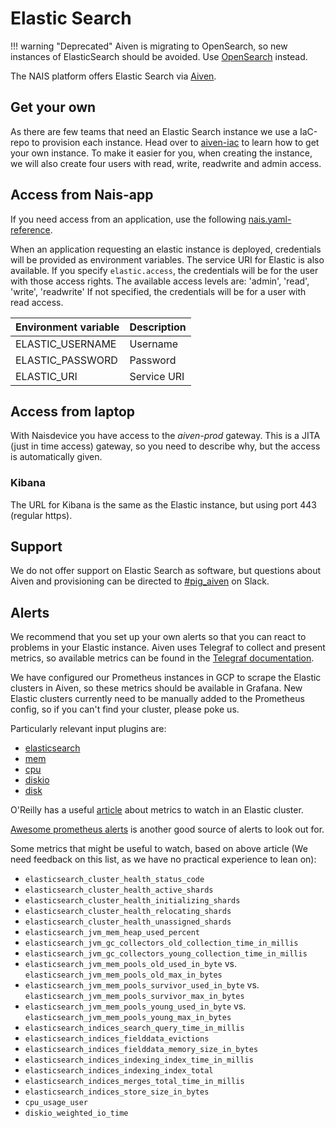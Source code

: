# Elastic Search

!!! warning "Deprecated"
    Aiven is migrating to OpenSearch, so new instances of ElasticSearch should be avoided.
    Use [OpenSearch](./open-search.md) instead.

The NAIS platform offers Elastic Search via [Aiven](https://aiven.io/).

## Get your own
As there are few teams that need an Elastic Search instance we use a IaC-repo to provision each instance.
Head over to [aiven-iac](https://github.com/navikt/aiven-iac#elastic-search) to learn how to get your own instance.
To make it easier for you, when creating the instance, we will also create four users with read, write, readwrite and admin access.

## Access from Nais-app
If you need access from an application, use the following [nais.yaml-reference](../nais-application/application.md#elastic).

When an application requesting an elastic instance is deployed, credentials will be provided as environment variables.
The service URI for Elastic is also available.
If you specify `elastic.access`, the credentials will be for the user with those access rights.
The available access levels are: 'admin', 'read', 'write', 'readwrite'
If not specified, the credentials will be for a user with read access.

| Environment variable | Description |
| -------------------- | ----------- |
| ELASTIC_USERNAME     | Username    |
| ELASTIC_PASSWORD     | Password    |
| ELASTIC_URI          | Service URI |

## Access from laptop
With Naisdevice you have access to the _aiven-prod_ gateway.
This is a JITA (just in time access) gateway, so you need to describe why, but the access is automatically given.

### Kibana
The URL for Kibana is the same as the Elastic instance, but using port 443 (regular https).

## Support
We do not offer support on Elastic Search as software, but questions about Aiven and provisioning can be directed to [#pig_aiven](https://nav-it.slack.com/archives/C018L1JATBQ) on Slack.

## Alerts
We recommend that you set up your own alerts so that you can react to problems in your Elastic instance.
Aiven uses Telegraf to collect and present metrics, so available metrics can be found in the [Telegraf documentation](https://github.com/influxdata/telegraf).

We have configured our Prometheus instances in GCP to scrape the Elastic clusters in Aiven, so these metrics should be available in Grafana.
New Elastic clusters currently need to be manually added to the Prometheus config, so if you can't find your cluster, please poke us.

Particularly relevant input plugins are:

- [elasticsearch](https://github.com/influxdata/telegraf/tree/master/plugins/inputs/elasticsearch)
- [mem](https://github.com/influxdata/telegraf/tree/master/plugins/inputs/mem)
- [cpu](https://github.com/influxdata/telegraf/tree/master/plugins/inputs/cpu)
- [diskio](https://github.com/influxdata/telegraf/tree/master/plugins/inputs/diskio)
- [disk](https://github.com/influxdata/telegraf/tree/master/plugins/inputs/disk)

O'Reilly has a useful [article](https://www.oreilly.com/content/10-elasticsearch-metrics-to-watch/) about metrics to watch in an Elastic cluster.

[Awesome prometheus alerts](https://awesome-prometheus-alerts.grep.to/rules#elasticsearch) is another good source of alerts to look out for.

Some metrics that might be useful to watch, based on above article (We need feedback on this list, as we have no practical experience to lean on):

- `elasticsearch_cluster_health_status_code`
- `elasticsearch_cluster_health_active_shards`
- `elasticsearch_cluster_health_initializing_shards`
- `elasticsearch_cluster_health_relocating_shards`
- `elasticsearch_cluster_health_unassigned_shards`
- `elasticsearch_jvm_mem_heap_used_percent`
- `elasticsearch_jvm_gc_collectors_old_collection_time_in_millis`
- `elasticsearch_jvm_gc_collectors_young_collection_time_in_millis`
- `elasticsearch_jvm_mem_pools_old_used_in_byte` vs. `elasticsearch_jvm_mem_pools_old_max_in_bytes`
- `elasticsearch_jvm_mem_pools_survivor_used_in_byte` vs. `elasticsearch_jvm_mem_pools_survivor_max_in_bytes`
- `elasticsearch_jvm_mem_pools_young_used_in_byte` vs. `elasticsearch_jvm_mem_pools_young_max_in_bytes`
- `elasticsearch_indices_search_query_time_in_millis`
- `elasticsearch_indices_fielddata_evictions`
- `elasticsearch_indices_fielddata_memory_size_in_bytes`
- `elasticsearch_indices_indexing_index_time_in_millis`
- `elasticsearch_indices_indexing_index_total`
- `elasticsearch_indices_merges_total_time_in_millis`
- `elasticsearch_indices_store_size_in_bytes`
- `cpu_usage_user`
- `diskio_weighted_io_time`
